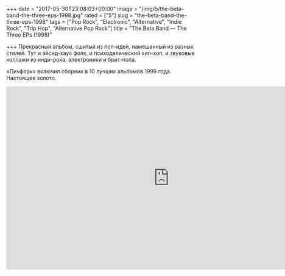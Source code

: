 +++
date = "2017-05-30T23:08:03+00:00"
image = "/img/b/the-beta-band-the-three-eps-1998.jpg"
rated = ["5"]
slug = "the-beta-band-the-three-eps-1998"
tags = ["Pop Rock", "Electronic", "Alternative", "Indie Rock", "Trip Hop", "Alternative Pop Rock"]
title = "The Beta Band — The Three EPs (1998)"

+++
Прекрасный альбом, сшитый из&nbsp;поп-идей, намешанный из&nbsp;разных стилей. Тут и&nbsp;эйсид-хаус фолк, и&nbsp;психоделический хип-хоп, и&nbsp;звуковые коллажи из&nbsp;инди-рока, электроники и&nbsp;брит-попа. 

&laquo;Пичфорк&raquo; включил сборник в&nbsp;10&nbsp;лучших альбомов 1999&nbsp;года. Настоящее золото.

<iframe width="853" height="480" src="https://www.youtube.com/embed/ek_X_e8Byng?rel=0&amp;showinfo=0" frameborder="0" allowfullscreen></iframe>